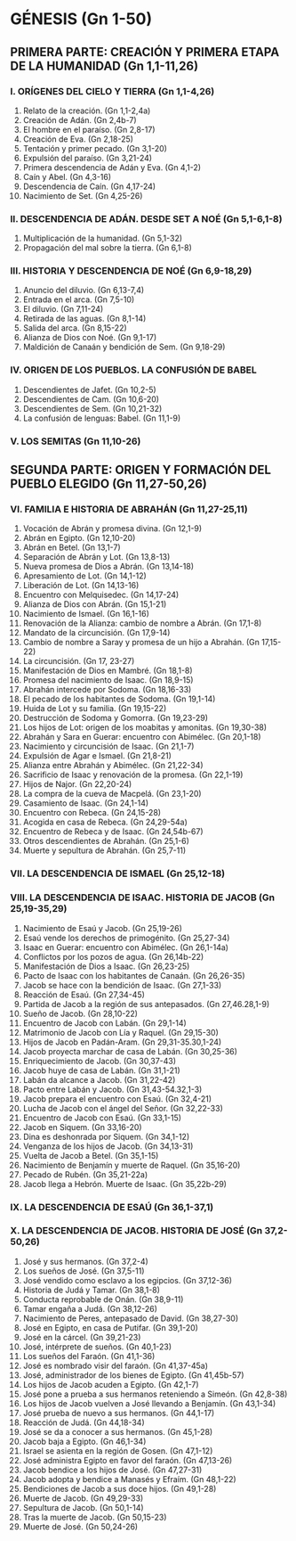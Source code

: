 # GÉNESIS (Gn 1-50)

## PRIMERA PARTE: CREACIÓN Y PRIMERA ETAPA DE LA HUMANIDAD (Gn 1,1-11,26)
### I. ORÍGENES DEL CIELO Y TIERRA (Gn 1,1-4,26)
1. Relato de la creación. (Gn 1,1-2,4a)
2. Creación de Adán. (Gn 2,4b-7)
3. El hombre en el paraíso. (Gn 2,8-17)
4. Creación de Eva. (Gn 2,18-25)
5. Tentación y primer pecado. (Gn 3,1-20)
6. Expulsión del paraíso. (Gn 3,21-24)
7. Primera descendencia de Adán y Eva. (Gn 4,1-2)
8. Caín y Abel. (Gn 4,3-16)
9. Descendencia de Caín. (Gn 4,17-24)
10. Nacimiento de Set. (Gn 4,25-26)

### II. DESCENDENCIA DE ADÁN. DESDE SET A NOÉ (Gn 5,1-6,1-8)
1. Multiplicación de la humanidad. (Gn 5,1-32)
2. Propagación del mal sobre la tierra. (Gn 6,1-8)

### III. HISTORIA Y DESCENDENCIA DE NOÉ (Gn 6,9-18,29)
1. Anuncio del diluvio. (Gn 6,13-7,4)
2. Entrada en el arca. (Gn 7,5-10)
3. El diluvio. (Gn 7,11-24)
4. Retirada de las aguas. (Gn 8,1-14)
5. Salida del arca. (Gn 8,15-22)
6. Alianza de Dios con Noé. (Gn 9,1-17)
7. Maldición de Canaán y bendición de Sem. (Gn 9,18-29)

### IV. ORIGEN DE LOS PUEBLOS. LA CONFUSIÓN DE BABEL
1. Descendientes de Jafet. (Gn 10,2-5)
2. Descendientes de Cam. (Gn 10,6-20)
3. Descendientes de Sem. (Gn 10,21-32)
4. La confusión de lenguas: Babel. (Gn 11,1-9)

### V. LOS SEMITAS (Gn 11,10-26)

## SEGUNDA PARTE: ORIGEN Y FORMACIÓN DEL PUEBLO ELEGIDO (Gn 11,27-50,26)
### VI. FAMILIA E HISTORIA DE ABRAHÁN (Gn 11,27-25,11)
1. Vocación de Abrán y promesa divina. (Gn 12,1-9)
2. Abrán en Egipto. (Gn 12,10-20)
3. Abrán en Betel. (Gn 13,1-7)
4. Separación de Abrán y Lot. (Gn 13,8-13)
5. Nueva promesa de Dios a Abrán. (Gn 13,14-18)
6. Apresamiento de Lot. (Gn 14,1-12)
7. Liberación de Lot. (Gn 14,13-16)
8. Encuentro con Melquisedec. (Gn 14,17-24)
9. Alianza de Dios con Abrán. (Gn 15,1-21)
10. Nacimiento de Ismael. (Gn 16,1-16)
11. Renovación de la Alianza: cambio de nombre a Abrán. (Gn 17,1-8)
12. Mandato de la circuncisión. (Gn 17,9-14)
13. Cambio de nombre a Saray y promesa de un hijo a Abrahán. (Gn 17,15-22)
14. La circuncisión. (Gn 17, 23-27)
15. Manifestación de Dios en Mambré. (Gn 18,1-8)
16. Promesa del nacimiento de Isaac. (Gn 18,9-15)
17. Abrahán intercede por Sodoma. (Gn 18,16-33)
18. El pecado de los habitantes de Sodoma. (Gn 19,1-14)
19. Huida de Lot y su familia. (Gn 19,15-22)
20. Destrucción de Sodoma y Gomorra. (Gn 19,23-29)
21. Los hijos de Lot: origen de los moabitas y amonitas. (Gn 19,30-38)
22. Abrahán y Sara en Guerar: encuentro con Abimélec. (Gn 20,1-18)
23. Nacimiento y circuncisión de Isaac. (Gn 21,1-7)
24. Expulsión de Agar e Ismael. (Gn 21,8-21)
25. Alianza entre Abrahán y Abimélec. (Gn 21,22-34)
26. Sacrificio de Isaac y renovación de la promesa. (Gn 22,1-19)
27. Hijos de Najor. (Gn 22,20-24)
28. La compra de la cueva de Macpelá. (Gn 23,1-20)
29. Casamiento de Isaac. (Gn 24,1-14)
30. Encuentro con Rebeca. (Gn 24,15-28)
31. Acogida en casa de Rebeca. (Gn 24,29-54a)
32. Encuentro de Rebeca y de Isaac. (Gn 24,54b-67)
33. Otros descendientes de Abrahán. (Gn 25,1-6)
34. Muerte y sepultura de Abrahán. (Gn 25,7-11)

### VII. LA DESCENDENCIA DE ISMAEL (Gn 25,12-18)

### VIII. LA DESCENDENCIA DE ISAAC. HISTORIA DE JACOB (Gn 25,19-35,29)
1. Nacimiento de Esaú y Jacob. (Gn 25,19-26)
2. Esaú vende los derechos de primogénito. (Gn 25,27-34)
3. Isaac en Guerar: encuentro con Abimélec. (Gn 26,1-14a)
4. Conflictos por los pozos de agua. (Gn 26,14b-22)
5. Manifestación de Dios a Isaac. (Gn 26,23-25)
6. Pacto de Isaac con los habitantes de Canaán. (Gn 26,26-35)
7. Jacob se hace con la bendición de Isaac. (Gn 27,1-33)
8. Reacción de Esaú. (Gn 27,34-45)
9. Partida de Jacob a la región de sus antepasados. (Gn 27,46.28,1-9)
10. Sueño de Jacob. (Gn 28,10-22)
11. Encuentro de Jacob con Labán. (Gn 29,1-14)
12. Matrimonio de Jacob con Lía y Raquel. (Gn 29,15-30)
13. Hijos de Jacob en Padán-Aram. (Gn 29,31-35.30,1-24)
14. Jacob proyecta marchar de casa de Labán. (Gn 30,25-36)
15. Enriquecimiento de Jacob. (Gn 30,37-43)
16. Jacob huye de casa de Labán. (Gn 31,1-21)
17. Labán da alcance a Jacob. (Gn 31,22-42)
18. Pacto entre Labán y Jacob. (Gn 31,43-54.32,1-3)
19. Jacob prepara el encuentro con Esaú. (Gn 32,4-21)
20. Lucha de Jacob con el ángel del Señor. (Gn 32,22-33)
21. Encuentro de Jacob con Esaú. (Gn 33,1-15)
22. Jacob en Siquem. (Gn 33,16-20)
23. Dina es deshonrada por Siquem. (Gn 34,1-12)
24. Venganza de los hijos de Jacob. (Gn 34,13-31)
25. Vuelta de Jacob a Betel. (Gn 35,1-15)
26. Nacimiento de Benjamín y muerte de Raquel. (Gn 35,16-20)
27. Pecado de Rubén. (Gn 35,21-22a)
28. Jacob llega a Hebrón. Muerte de Isaac. (Gn 35,22b-29)

### IX. LA DESCENDENCIA DE ESAÚ (Gn 36,1-37,1)

### X. LA DESCENDENCIA DE JACOB. HISTORIA DE JOSÉ (Gn 37,2-50,26)
1. José y sus hermanos. (Gn 37,2-4)
2. Los sueños de José. (Gn 37,5-11)
3. José vendido como esclavo a los egipcios. (Gn 37,12-36)
4. Historia de Judá y Tamar. (Gn 38,1-8)
5. Conducta reprobable de Onán. (Gn 38,9-11)
6. Tamar engaña a Judá. (Gn 38,12-26)
7. Nacimiento de Peres, antepasado de David. (Gn 38,27-30)
8. José en Egipto, en casa de Putifar. (Gn 39,1-20)
9. José en la cárcel. (Gn 39,21-23)
10. José, intérprete de sueños. (Gn 40,1-23)
11. Los sueños del Faraón. (Gn 41,1-36)
12. José es nombrado visir del faraón. (Gn 41,37-45a)
13. José, administrador de los bienes de Egipto. (Gn 41,45b-57)
14. Los hijos de Jacob acuden a Egipto. (Gn 42,1-7)
15. José pone a prueba a sus hermanos reteniendo a Simeón. (Gn 42,8-38)
16. Los hijos de Jacob vuelven a José llevando a Benjamín. (Gn 43,1-34)
17. José prueba de nuevo a sus hermanos. (Gn 44,1-17)
18. Reacción de Judá. (Gn 44,18-34)
19. José se da a conocer a sus hermanos. (Gn 45,1-28)
20. Jacob baja a Egipto. (Gn 46,1-34)
21. Israel se asienta en la región de Gosen. (Gn 47,1-12)
22. José administra Egipto en favor del faraón. (Gn 47,13-26)
23. Jacob bendice a los hijos de José. (Gn 47,27-31)
24. Jacob adopta y bendice a Manasés y Efraím. (Gn 48,1-22)
25. Bendiciones de Jacob a sus doce hijos. (Gn 49,1-28)
26. Muerte de Jacob. (Gn 49,29-33)
27. Sepultura de Jacob. (Gn 50,1-14)
28. Tras la muerte de Jacob. (Gn 50,15-23)
29. Muerte de José. (Gn 50,24-26)
